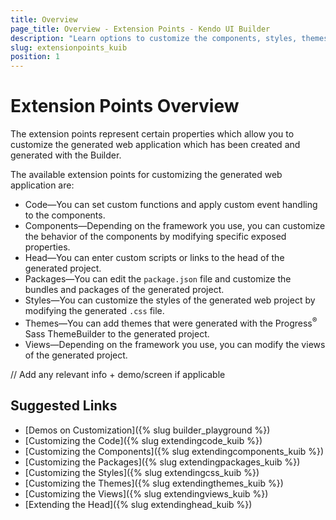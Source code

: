 ```yaml
---
title: Overview
page_title: Overview - Extension Points - Kendo UI Builder
description: "Learn options to customize the components, styles, themes, views, and packages, and to extend the head of the web application generated with the Kendo UI Builder."
slug: extensionpoints_kuib
position: 1
---
```


# Extension Points Overview

The extension points represent certain properties which allow you to customize the generated web application which has been created and generated with the Builder.

The available extension points for customizing the generated web application are:

* Code&mdash;You can set custom functions and apply custom event handling to the components.  
* Components&mdash;Depending on the framework you use, you can customize the behavior of the components by modifying specific exposed properties.  
* Head&mdash;You can enter custom scripts or links to the head of the generated project.
* Packages&mdash;You can edit the `package.json` file and customize the bundles and packages of the generated project.
* Styles&mdash;You can customize the styles of the generated web project by modifying the generated `.css` file.
* Themes&mdash;You can add themes that were generated with the Progress<sup>®</sup> Sass ThemeBuilder to the generated project.
* Views&mdash;Depending on the framework you use, you can modify the views of the generated project.

// Add any relevant info + demo/screen if applicable

## Suggested Links

* [Demos on Customization]({% slug builder_playground %})
* [Customizing the Code]({% slug extendingcode_kuib %})
* [Customizing the Components]({% slug extendingcomponents_kuib %})
* [Customizing the Packages]({% slug extendingpackages_kuib %})
* [Customizing the Styles]({% slug extendingcss_kuib %})
* [Customizing the Themes]({% slug extendingthemes_kuib %})
* [Customizing the Views]({% slug extendingviews_kuib %})
* [Extending the Head]({% slug extendinghead_kuib %})
